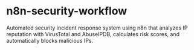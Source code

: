 # n8n-security-workflow
Automated security incident response system using n8n that analyzes IP reputation with VirusTotal and AbuseIPDB, calculates risk scores, and automatically blocks malicious IPs.
